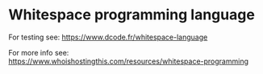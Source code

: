 # Whitespace programming language
For testing see: https://www.dcode.fr/whitespace-language

For more info see: https://www.whoishostingthis.com/resources/whitespace-programming
